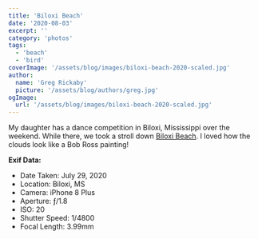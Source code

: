 ```yaml
---
title: 'Biloxi Beach'
date: '2020-08-03'
excerpt: ''
category: 'photos'
tags:
  - 'beach'
  - 'bird'
coverImage: '/assets/blog/images/biloxi-beach-2020-scaled.jpg'
author:
  name: 'Greg Rickaby'
  picture: '/assets/blog/authors/greg.jpg'
ogImage:
  url: '/assets/blog/images/biloxi-beach-2020-scaled.jpg'
---
```


My daughter has a dance competition in Biloxi, Mississippi over the weekend. While there, we took a stroll down [Biloxi Beach](https://www.tripadvisor.co.uk/Attraction_Review-g43686-d6561286-Reviews-Biloxi_Beach-Biloxi_Mississippi.html). I loved how the clouds look like a Bob Ross painting!

**Exif Data:**

- Date Taken: July 29, 2020
- Location: Biloxi, MS
- Camera: iPhone 8 Plus
- Aperture: ƒ/1.8
- ISO: 20
- Shutter Speed: 1/4800
- Focal Length: 3.99mm
